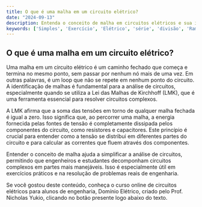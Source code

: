 ```yaml
---
title: O que é uma malha em um circuito elétrico?
date: "2024-09-13"
description: Entenda o conceito de malha em circuitos elétricos e sua importância na análise de circuitos.
keywords: ['Simples', 'Exercício', 'Elétrico', 'série', 'divisão', 'Ramo', 'Malha']
---
```


## O que é uma malha em um circuito elétrico?

Uma malha em um circuito elétrico é um caminho fechado que começa e termina no mesmo ponto, sem passar por nenhum nó mais de uma vez. Em outras palavras, é um loop que não se repete em nenhum ponto do circuito. A identificação de malhas é fundamental para a análise de circuitos, especialmente quando se utiliza a Lei das Malhas de Kirchhoff (LMK), que é uma ferramenta essencial para resolver circuitos complexos.

A LMK afirma que a soma das tensões em torno de qualquer malha fechada é igual a zero. Isso significa que, ao percorrer uma malha, a energia fornecida pelas fontes de tensão é completamente dissipada pelos componentes do circuito, como resistores e capacitores. Este princípio é crucial para entender como a tensão se distribui em diferentes partes do circuito e para calcular as correntes que fluem através dos componentes.

Entender o conceito de malha ajuda a simplificar a análise de circuitos, permitindo que engenheiros e estudantes decomponham circuitos complexos em partes mais manejáveis. Isso é especialmente útil em exercícios práticos e na resolução de problemas reais de engenharia.

Se você gostou deste conteúdo, conheça o curso online de circuitos elétricos para alunos de engenharia, Domínio Elétrico, criado pelo Prof. Nicholas Yukio, clicando no botão presente logo abaixo do texto.